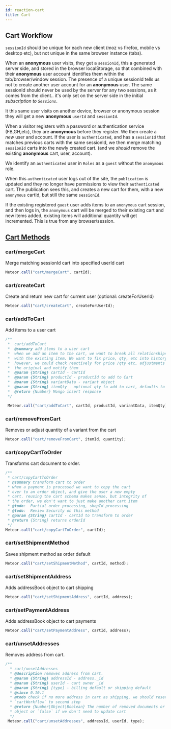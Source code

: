 ```yaml
---
id: reaction-cart
title: Cart
---
```

    
## Cart Workflow

`sessionId` should be unique for each new client (moz vs firefox, mobile vs desktop etc), but not unique in the same browser instance (tabs).

When an **anonymous** user visits, they get a `sessionId`, this a generated server side, and stored in the browser localStorage, so that combined with their **anonymous** user account identifies them within the tab/browser/window session. The presence of a unique sessionId tells us not to create another user account for an **anonymous** user.  The same sessionId should never be used by the server for any two sessions, as it comes from the client.. it's only set on the server side in the initial _subscription to `Sessions`_.

It this same user visits on another device, browser or anonymous session they will get a new **anonymous** `userId` and `sessionId`.

When a visitor registers with a password or authentication service (FB,GH,etc),  they are **anonymous** before they register.  We then create a _new_ user and account.  If the user is `authenticated`, and has a `sessionId` that matches previous carts with the same sessionId, we then merge matching `sessionId` carts into the newly created cart.  (and we _should_ remove the existing **anonymous** cart, user, account).

We identify an `authenticated` user  in `Roles` as a `guest` without the `anonymous` role.

When this `authenticated` user logs out of the site, the `publication` is updated and they no longer have permissions to view their `authenticated` cart.  The publication sees this, and creates a new cart for them, with a new `anonymous` cartId, but still the same `sessionId`.

If the existing registered `guest` user adds items to an `anonymous` cart session, and then logs in,  the `anonymous` cart will be merged to their existing cart and new items added, existing items will additional quantity will get incremented. This is true from any browser/session.

## [Cart Methods](https://github.com/reactioncommerce/reaction/blob/master/packages/reaction-core/server/methods/cart.js)

### cart/mergeCart

Merge matching sessionId cart into specified userId cart

```js
Meteor.call("cart/mergeCart", cartId);
```

### cart/createCart

Create and return new cart for current user (optional: createForUserId)

```js
Meteor.call("cart/createCart", createForUserId);
```

### cart/addToCart

Add items to a user cart

```js
/**
 *  cart/addToCart
 *  @summary add items to a user cart
 *  when we add an item to the cart, we want to break all relationships
 *  with the existing item. We want to fix price, qty, etc into history
 *  however, we could check reactively for price /qty etc, adjustments on
 *  the original and notify them
 *  @param {String} cartId - cartId
 *  @param {String} productId - productId to add to Cart
 *  @param {String} variantData - variant object
 *  @param {String} itemQty - optional qty to add to cart, defaults to 1, deducts from inventory
 *  @return {Number} Mongo insert response
 */

 Meteor.call("cart/addToCart", cartId, productId, variantData, itemQty);
```

### cart/removeFromCart

Removes or adjust quantity of a variant from the cart

```js
Meteor.call("cart/removeFromCart", itemId, quantity);
```

### cart/copyCartToOrder

Transforms cart document to order.

```js
/**
 * cart/copyCartToOrder
 * @summary transform cart to order
 * when a payment is processed we want to copy the cart
 * over to an order object, and give the user a new empty
 * cart. reusing the cart schema makes sense, but integrity of
 * the order, we don't want to just make another cart item
 * @todo:  Partial order processing, shopId processing
 * @todo:  Review Security on this method
 * @param {String} cartId - cartId to transform to order
 * @return {String} returns orderId
 */
Meteor.call("cart/copyCartToOrder", cartId);
```

### cart/setShipmentMethod

Saves shipment method as order default

```js
Meteor.call("cart/setShipmentMethod", cartId, method);
```

### cart/setShipmentAddress

Adds addressBook object to cart shipping

```js
Meteor.call("cart/setShipmentAddress", cartId, address);
```

### cart/setPaymentAddress

Adds addressBook object to cart payments

```js
Meteor.call("cart/setPaymentAddress", cartId, address);
```

### cart/unsetAddresses

Removes address from cart.

```js
/**
  * cart/unsetAddresses
  * @description removes address from cart.
  * @param {String} addressId - address._id
  * @param {String} userId - cart owner _id
  * @param {String} [type] - billing default or shipping default
  * @since 0.10.1
  * @todo check if no more address in cart as shipping, we should reset
  * `cartWorkflow` to second step
  * @return {Number|Object|Boolean} The number of removed documents or error
  * object or `false` if we don't need to update cart
  */
 Meteor.call("cart/unsetAddresses", addressId, userId, type);
```
